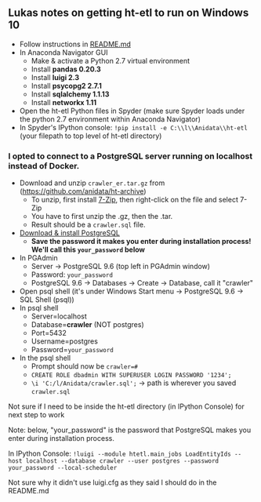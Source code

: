 ## Lukas notes on getting ht-etl to run on Windows 10

* Follow instructions in [README.md](https://github.com/anidata/ht-etl/blob/master/README.md)
* In Anaconda Navigator GUI
    * Make & activate a Python 2.7 virtual environment
    * Install **pandas 0.20.3**
    * Install **luigi 2.3**
    * Install **psycopg2 2.7.1**
    * Install **sqlalchemy 1.1.13**
    * Install **networkx 1.11**
* Open the ht-etl Python files in Spyder
    (make sure Spyder loads under the python 2.7 environment within Anaconda Navigator)
* In Spyder's IPython console: ```!pip install -e C:\\l\\Anidata\\ht-etl``` (your filepath to top level of ht-etl directory)

### I opted to connect to a PostgreSQL server running on localhost instead of Docker.

* Download and unzip ```crawler_er.tar.gz``` from (https://github.com/anidata/ht-archive)
    * To unzip, first install [7-Zip](http://www.7-zip.org/), then right-click on the file and select 7-Zip
    * You have to first unzip the .gz, then the .tar.
    * Result should be a ```crawler.sql``` file.
* [Download & install PostgreSQL](https://www.postgresql.org/download/)
    * **Save the password it makes you enter during installation process! We'll call this ```your_password``` below**
* In PGAdmin
    * Server -> PostgreSQL 9.6 (top left in PGAdmin window)
    * Password: ```your_password```
    * PostgreSQL 9.6 -> Databases -> Create -> Database, call it "crawler"
* Open psql shell (it's under Windows Start menu -> PostgreSQL 9.6 -> SQL Shell (psql))
* In psql shell
    * Server=localhost
    * Database=**crawler** (NOT postgres)
    * Port=5432
    * Username=postgres
    * Password=```your_password```
* In the psql shell
    * Prompt should now be ```crawler=#```
    * ```CREATE ROLE dbadmin WITH SUPERUSER LOGIN PASSWORD '1234';```
    * ```\i 'C:/l/Anidata/crawler.sql';``` -> path is wherever you saved ```crawler.sql```


Not sure if I need to be inside the ht-etl directory (in IPython Console) for next step to work

Note: below, "your_password" is the password that PostgreSQL makes you enter during installation process.

In IPython Console: ```!luigi --module htetl.main_jobs LoadEntityIds --host localhost --database crawler --user postgres --password your_password --local-scheduler```

Not sure why it didn't use luigi.cfg as they said I should do in the README.md

